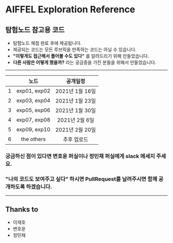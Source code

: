 # AIFFEL Exploration Reference

## 탐험노드 참고용 코드

- 탐험노드 채점 완료 후에 제공됩니다.
- 제공되는 코드는 모든 루브릭을 만족하는 코드는 아닐 수 있습니다.
- **"이렇게도 접근해서 풀어볼 수도 있다"** 를 알려드리기 위해 만들었습니다.
- **다른 사람은 어떻게 했을까?** 라는 궁금증을 가진 분들을 위해서 만들었습니다.

---

|     |     노드     |    공개일정     |
| :-: | :----------: | :-------------: |
|  1  | exp01, exp02 | 2021년 1월 16일 |
|  2  | exp03, exp04 | 2021년 1월 23일 |
|  3  | exp05, exp06 | 2021년 1월 30일 |
|  4  | exp07, exp08 | 2021년 2월 6일  |
|  5  | exp09, exp10 | 2021년 2월 20일 |
|  6  | the others   | 추후 업로드      |
### 궁금하신 점이 있다면 변호윤 퍼실이나 정민채 퍼실에게 slack 메세지 주세요.

### **"나의 코드도 보여주고 싶다"** 하시면 PullRequest를 날려주시면 함께 공개하도록 하겠습니다.

---

## Thanks to

- 이재호
- 변호윤
- 정민채
